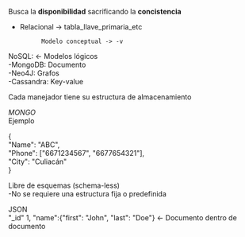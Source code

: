 Busca la **disponibilidad** sacrificando la **concistencia**  

- Relacional -> tabla_llave_primaria_etc  

			Modelo conceptual -> -v

NoSQL:				<- Modelos lógicos  
-MongoDB: Documento  
-Neo4J: Grafos  
-Cassandra: Key-value    

Cada manejador tiene su estructura de almacenamiento    

*MONGO*  
Ejemplo  
  
{  
  "Name": "ABC",  
  "Phone": ["6671234567", "6677654321"],  
  "City": "Culiacán"  
}    

Libre de esquemas (schema-less)  
-No se requiere una estructura fija o predefinida    

JSON  
"_id" 1,
"name":{"first": "John", "last": "Doe"} 	<- Documento dentro de documento

